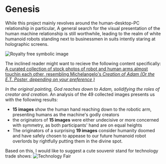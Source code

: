 # Genesis

While this project mainly revolves around the human-desktop-PC relationship in particular, A general search for the visual presentation of the human machine relationship is still worthwhile, leading to the realm of white humanoid robots standing next to businessmen in suits intently staring at holographic screens.

![Royalty free symbolic image](symbol.jpg)

The inclined reader might want to recieve the following content specifically:
[A curated collection of stock photos of robot and human arms almost touchin each other, resembling Michelangelo's *Creation of Adam (Or the E.T. Poster, depending on your preference )*](https://www.istockphoto.com/de/collaboration/boards/NUTnhuqFXkqX3gjDgCvl7w)

*In the original painting, God reaches down to Adam, solidifying the roles of creator and creation.*
An analysis of the 49 collected images presents us with the following results:
- **15 images** show the human hand reaching down to the robotic arm, presenting humans as the machine's godly creators
- the originators of **15 images** were either undecisive or more concerned with symmetry, as both participants' hand are on equal heights
- The originators of a surprising **19 images** consider humanity doomed and have safely chosen to appease to our future humanoid robot overlords by rightfully putting them in the divine spot. 

Based on this, I would like to suggest a cute souvenir stand for technology trade shows:
![Technology Fair](souvenir.png)


